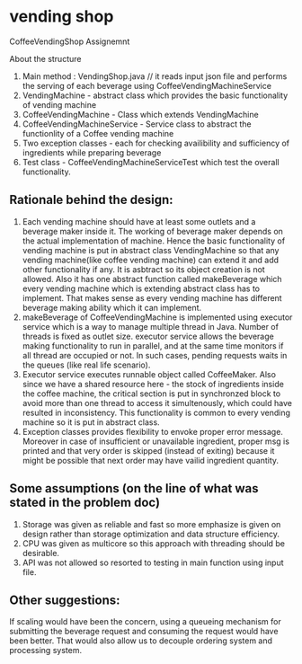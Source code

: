 # vending shop
CoffeeVendingShop Assignemnt

About the structure
1. Main method : VendingShop.java // it reads input json file and performs the serving of each beverage using CoffeeVendingMachineService
2. VendingMachine - abstract class which provides the basic functionality of vending machine
3. CoffeeVendingMachine - Class which extends VendingMachine 
4. CoffeeVendingMachineService - Service class to abstract the functionlity of a Coffee vending machine
5. Two exception classes - each for checking availibility and sufficiency of ingredients while preparing beverage
6. Test class - CoffeeVendingMachineServiceTest which test the overall functionality.

Rationale behind the design:
--------------------------
1. Each vending machine should have at least some outlets and a beverage maker inside it. The working of beverage maker depends on the actual implementation of machine.
Hence the basic functionality of vending machine is put in abstract class VendingMachine so that any vending machine(like coffee vending machine) can
extend it and add other functionality if any. It is asbtract so its object creation is not allowed. Also it has one abstract function called makeBeverage which
every vending machine which is extending abstract class has to implement. That makes sense as every vending machine has different beverage making ability which it
can implement. 
2. makeBeverage of CoffeeVendingMachine is implemented using executor service which is a way to manage multiple thread in Java. Number of threads is fixed as outlet size.
executor service allows the beverage making functionality to run in parallel, and at the same time monitors if all thread are occupied or not. In such cases, pending requests
waits in the queues (like real life scenario).
3. Executor service executes runnable object called CoffeeMaker. Also since we have a shared resource here - the stock of ingredients inside
the coffee machine, the critical section is put in synchronzed block to avoid more than one thread to access it simultenously, which could have resulted in 
inconsistency. This functionality is common to every vending machine so it is put in abstract class.
4. Exception classes provides flexibility to envoke proper error message. Moreover in case of insufficient or unavailable ingredient, proper msg is printed
and that very order is skipped (instead of exiting) because it might be possible that next order may have vailid ingredient quantity.

Some assumptions (on the line of what was stated in the problem doc)
--------------------------------------------------------------------
1. Storage was given as reliable and fast so more emphasize is given on design rather than storage optimization and data structure efficiency.
2. CPU was given as multicore so this approach with threading should be desirable.
3. API was not allowed so resorted to testing in main function using input file.

Other suggestions:
-----------------
If scaling would have been the concern, using a queueing mechanism for submitting the beverage request and consuming the request would have been better.
That would also allow us to decouple ordering system and processing system. 
